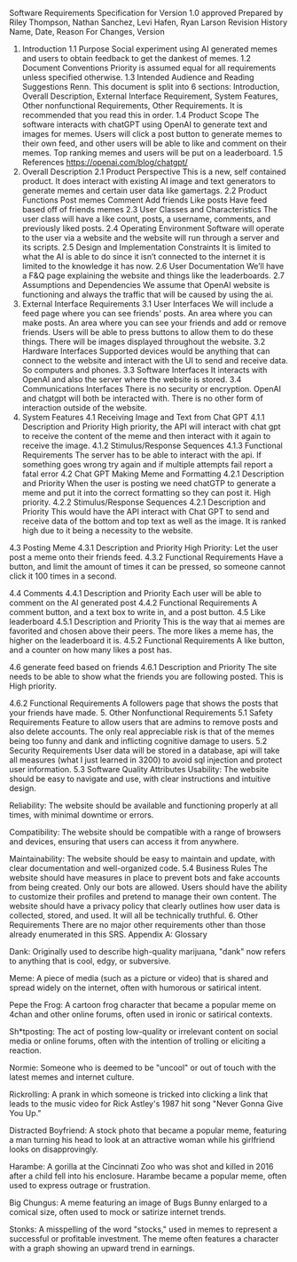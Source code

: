Software Requirements Specification for
Version 1.0 approved
Prepared by Riley Thompson, Nathan Sanchez, Levi Hafen, Ryan Larson
Revision History
Name, Date, Reason For Changes, Version


1. Introduction
1.1 Purpose
Social experiment using AI generated memes and users to obtain feedback to get the dankest of memes. 
1.2 Document Conventions
Priority is assumed equal for all requirements unless specified otherwise.
1.3 Intended Audience and Reading Suggestions
Renn. This document is split into 6 sections: Introduction, Overall Description, External Interface Requirement, System Features, Other nonfunctional Requirements, Other Requirements. It is recommended that you read this in order.
1.4 Product Scope
The software interacts with chatGPT using OpenAI to generate text and images for memes. Users will click a post button to generate memes to their own feed, and other users will be able to like and comment on their memes. Top ranking memes and users will be put on a leaderboard.
1.5 References
https://openai.com/blog/chatgpt/
2. Overall Description
2.1 Product Perspective
This is a new, self contained product. It does interact with existing AI image and text generators to generate memes and certain user data like gamertags.
2.2 Product Functions
Post memes
Comment
Add friends
Like posts
Have feed based off of friends memes
2.3 User Classes and Characteristics
The user class will have a like count, posts, a username, comments, and previously liked posts.
2.4 Operating Environment
Software will operate to the user via a website and the website will run through a server and its scripts.
2.5 Design and Implementation Constraints
It is limited to what the AI is able to do since it isn’t connected to the internet it is limited to the knowledge it has now. 
2.6 User Documentation
We’ll have a F&Q page explaining the website and things like the leaderboards.
2.7 Assumptions and Dependencies
We assume that OpenAI website is functioning and always the traffic that will be caused by using the ai.
3. External Interface Requirements
3.1 User Interfaces
We will include a feed page where you can see friends' posts. An area where you can make posts. An area where you can see your friends and add or remove friends. Users will be able to press buttons to allow them to do these things. There will be images displayed throughout the website.
3.2 Hardware Interfaces
Supported devices would be anything that can connect to the website and interact with the UI to send and receive data. So computers and phones.
3.3 Software Interfaces
It interacts with OpenAI and also the server where the website is stored. 
3.4 Communications Interfaces
There is no security or encryption. OpenAI and chatgpt will both be interacted with. There is no other form of interaction outside of the website.
4. System Features
4.1 Receiving Image and Text from Chat GPT
4.1.1 Description and Priority
High priority, the API will interact with chat gpt to receive the content of the meme and then interact with it again to receive the image.
4.1.2 Stimulus/Response Sequences
4.1.3 Functional Requirements
The server has to be able to interact with the api. If something goes wrong try again and if multiple attempts fail report a fatal error 
4.2 Chat GPT Making Meme and Formatting
4.2.1 Description and Priority
When the user is posting we need chatGTP to generate a meme and put it into the correct formatting so they can post it. High priority.
4.2.2 Stimulus/Response Sequences
4.2.1 Description and Priority
This would have the API interact with Chat GPT to send and receive data of the bottom and top text as well as the image. It is ranked high due to it being a necessity to the website.

4.3 Posting Meme
4.3.1 Description and Priority
High Priority: Let the user post a meme onto their friends feed.
4.3.2 Functional Requirements
Have a button, and limit the amount of times it can be pressed, so someone cannot click it 100 times in a second.

4.4 Comments
4.4.1 Description and Priority
Each user will be able to comment on the AI generated post
4.4.2 Functional Requirements
A comment button, and a text box to write in, and a post button.
4.5 Like leaderboard
4.5.1 Description and Priority
This is the way that ai memes are favorited and chosen above their peers. The more likes a meme has, the higher on the leaderboard it is.
4.5.2 Functional Requirements
A like button, and a counter on how many likes a post has.

4.6 generate feed based on friends
4.6.1 Description and Priority
The site needs to be able to show what the friends you are following posted. This is High priority.

4.6.2 Functional Requirements
A followers page that shows the posts that your friends have made.
5. Other Nonfunctional Requirements
5.1 Safety Requirements
 Feature to allow users that are admins to remove posts and also delete accounts. The only real appreciable risk is that of the memes being too funny and dank and inflicting cognitive damage to users.
5.2 Security Requirements
User data will be stored in a database, api will take all measures (what I just learned in 3200) to avoid sql injection and protect user information.
5.3 Software Quality Attributes
Usability: The website should be easy to navigate and use, with clear instructions and intuitive design.

Reliability: The website should be available and functioning properly at all times, with minimal downtime or errors.

Compatibility: The website should be compatible with a range of browsers and devices, ensuring that users can access it from anywhere.

Maintainability: The website should be easy to maintain and update, with clear documentation and well-organized code.
5.4 Business Rules
The website should have measures in place to prevent bots and fake accounts from being created. Only our bots are allowed.
Users should have the ability to customize their profiles and pretend to manage their own content.
The website should have a privacy policy that clearly outlines how user data is collected, stored, and used. It will all be technically truthful.
6. Other Requirements
There are no major other requirements other than those already enumerated in this SRS.
Appendix A: Glossary

Dank: Originally used to describe high-quality marijuana, "dank" now refers to anything that is cool, edgy, or subversive.

Meme: A piece of media (such as a picture or video) that is shared and spread widely on the internet, often with humorous or satirical intent.

Pepe the Frog: A cartoon frog character that became a popular meme on 4chan and other online forums, often used in ironic or satirical contexts.

Sh*tposting: The act of posting low-quality or irrelevant content on social media or online forums, often with the intention of trolling or eliciting a reaction.

Normie: Someone who is deemed to be "uncool" or out of touch with the latest memes and internet culture.

Rickrolling: A prank in which someone is tricked into clicking a link that leads to the music video for Rick Astley's 1987 hit song "Never Gonna Give You Up."

Distracted Boyfriend: A stock photo that became a popular meme, featuring a man turning his head to look at an attractive woman while his girlfriend looks on disapprovingly.

Harambe: A gorilla at the Cincinnati Zoo who was shot and killed in 2016 after a child fell into his enclosure. Harambe became a popular meme, often used to express outrage or frustration.

Big Chungus: A meme featuring an image of Bugs Bunny enlarged to a comical size, often used to mock or satirize internet trends.

Stonks: A misspelling of the word "stocks," used in memes to represent a successful or profitable investment. The meme often features a character with a graph showing an upward trend in earnings.


